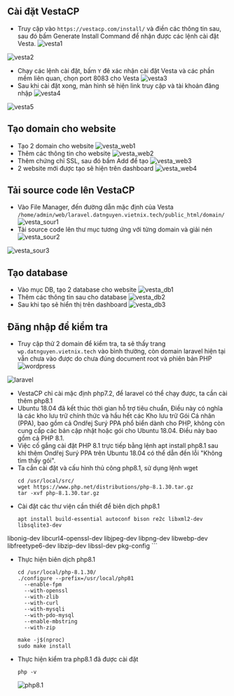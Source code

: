 ## Cài đặt VestaCP
- Truy cập vào ``https://vestacp.com/install/`` và điền các thông tin sau, sau đó bấm Generate Install Command để nhận được các lệnh cài đặt Vesta.
![vesta1](/image/vesta1.png)

![vesta2](/image/vesta2.png)
- Chạy các lệnh cài đặt, bấm ``Y`` đê xác nhận cài đặt Vesta và các phần mềm liên quan, chọn port 8083 cho Vesta
![vesta3](/image/vesta3.png)
- Sau khi cài đặt xong, màn hình sẽ hiện link truy cập và tài khoản đăng nhập
![vesta4](/image/vesta4.png)

![vesta5](/image/vesta5.png)
## Tạo domain cho website
- Tạo 2 domain cho website
![vesta_web1](/image/vesta_web1.png)
- Thêm các thông tin cho website
![vesta_web2](/image/vesta_web2.png)
- Thêm chứng chỉ SSL, sau đó bấm Add để tạo
![vesta_web3](/image/vesta_web3.png)
- 2 website mới được tạo sẽ hiện trên dashboard
![vesta_web4](/image/vesta_web4.png)
## Tải source code lên VestaCP
- Vào File Manager, đến đường dẫn mặc định của Vesta ``/home/admin/web/laravel.datnguyen.vietnix.tech/public_html/domain/``
![vesta_sour1](/image/vesta_sour1.png)
- Tải source code lên thư mục tương ứng với từng domain và giải nén
![vesta_sour2](/image/vesta_sour2.png)

![vesta_sour3](/image/vesta_sour3.png)
## Tạo database
- Vào mục DB, tạo 2 database cho website
![vesta_db1](/image/vesta_db1.png)
- Thêm các thông tin sau cho database
![vesta_db2](/image/vesta_db2.png)
- Sau khi tạo sẽ hiển thị trên dashboard
![vesta_db3](/image/vesta_db3.png)
## Đăng nhập để kiểm tra
- Truy cập thử 2 domain để kiểm tra, ta sẽ thấy trang ``wp.datnguyen.vietnix.tech`` vào bình thường, còn domain laravel hiện tại vẫn chưa vào được do chưa đúng document root và phiên bản PHP
![wordpress](/image/wordpress.png)

![laravel](/image/laravel.png)
- VestaCP chỉ cài mặc định php7.2, để laravel có thể chạy được, ta cần cài thêm php8.1
- Ubuntu 18.04 đã kết thúc thời gian hỗ trợ tiêu chuẩn, Điều này có nghĩa là các kho lưu trữ chính thức và hầu hết các Kho lưu trữ Gói Cá nhân (PPA), bao gồm cả Ondřej Surý PPA phổ biển dành cho PHP, không còn cung cấp các bản cập nhật hoặc gói cho Ubuntu 18.04. Điều này bao gồm cả PHP 8.1.
- Việc cố gắng cài đặt PHP 8.1 trực tiếp bằng lệnh apt install php8.1 sau khi thêm Ondřej Surý PPA trên Ubuntu 18.04 có thể dẫn đến lỗi "Không tìm thấy gói".
- Ta cần cài đặt và cấu hình thủ công php8.1, sử dụng lệnh wget
	```
	cd /usr/local/src/
	wget https://www.php.net/distributions/php-8.1.30.tar.gz
	tar -xvf php-8.1.30.tar.gz
	```
- Cài đặt các thư viện cần thiết để biên dịch php8.1
	```
	apt install build-essential autoconf bison re2c libxml2-dev libsqlite3-dev
 libonig-dev libcurl4-openssl-dev libjpeg-dev libpng-dev libwebp-dev
 libfreetype6-dev libzip-dev libssl-dev pkg-config
	```
- Thực hiện biên dịch php8.1
	```
   cd /usr/local/php-8.1.30/
	./configure --prefix=/usr/local/php81
	  --enable-fpm
	  --with-openssl
	  --with-zlib
	  --with-curl
	  --with-mysqli
	  --with-pdo-mysql
	  --enable-mbstring
	  --with-zip
	  
	make -j$(nproc)
	sudo make install
	```
- Thực hiện kiểm tra php8.1 đã được cài đặt
	
	``php -v``

	![php8.1](/image/php8.1.png)
